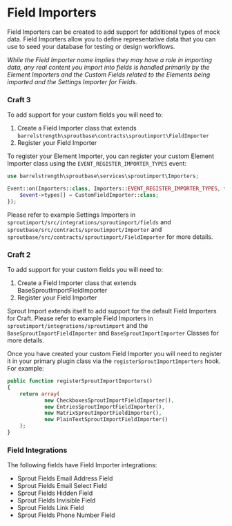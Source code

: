 # Field Importers

Field Importers can be created to add support for additional types of mock data. Field Importers allow you to define representative data that you can use to seed your database for testing or design workflows.

_While the Field Importer name implies they may have a role in importing data, any real content you import into fields is handled primarily by the Element Importers and the Custom Fields related to the Elements being imported and the Settings Importer for Fields._

### Craft 3

To add support for your custom fields you will need to:

1. Create a Field Importer class that extends `barrelstrength\sproutbase\contracts\sproutimport\FieldImporter`
2. Register your Field Importer

To register your Element Importer, you can register your custom Element Importer class using the `EVENT_REGISTER_IMPORTER_TYPES` event:

``` php
use barrelstrength\sproutbase\services\sproutimport\Importers;

Event::on(Importers::class, Importers::EVENT_REGISTER_IMPORTER_TYPES, function(RegisterComponentTypesEvent $event) {
    $event->types[] = CustomFieldImporter::class;
});
```

Please refer to example Settings Importers in `sproutimport/src/integrations/sproutimport/fields` and `sproutbase/src/contracts/sproutimport/Importer` and `sproutbase/src/contracts/sproutimport/FieldImporter` for more details.

### Craft 2

To add support for your custom fields you will need to:

1. Create a Field Importer class that extends BaseSproutImportFieldImporter
2. Register your Field Importer

Sprout Import extends itself to add support for the default Field Importers for Craft. Please refer to example Field Importers in `sproutimport/integrations/sproutimport` and the `BaseSproutImportFieldImporter` and `BaseSproutImportImporter` Classes for more details. 

Once you have created your custom Field Importer you will need to register it in your primary plugin class via the `registerSproutImportImporters` hook. For example:

``` php
public function registerSproutImportImporters()
{
	return array(
			new CheckboxesSproutImportFieldImporter(),
			new EntriesSproutImportFieldImporter(),
			new MatrixSproutImportFieldImporter(),
			new PlainTextSproutImportFieldImporter()
	);
}
```

### Field Integrations

The following fields have Field Importer integrations:

- Sprout Fields Email Address Field
- Sprout Fields Email Select Field
- Sprout Fields Hidden Field
- Sprout Fields Invisible Field
- Sprout Fields Link Field
- Sprout Fields Phone Number Field
